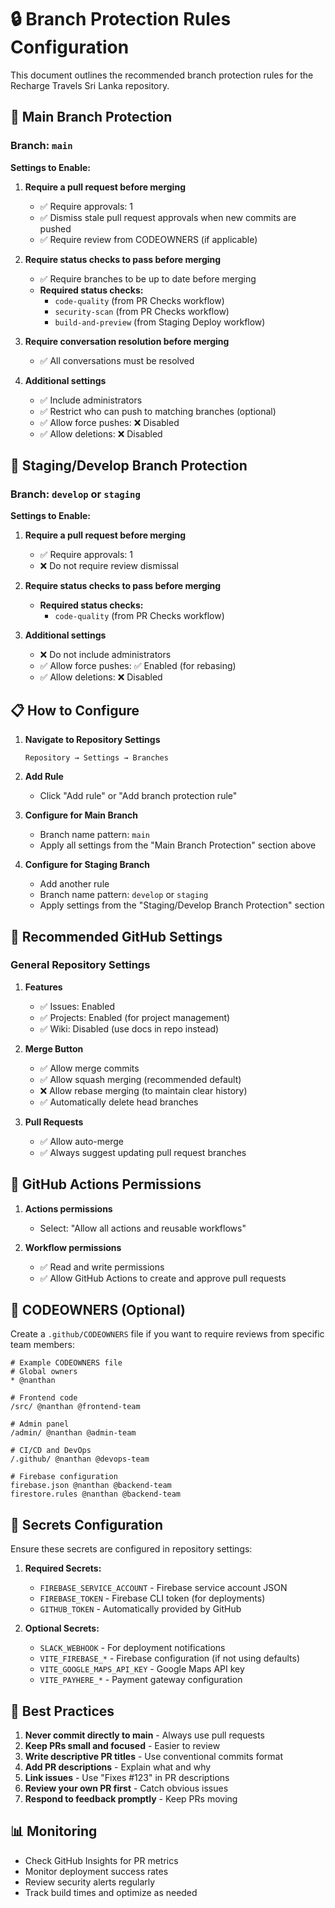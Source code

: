 # 🔒 Branch Protection Rules Configuration

This document outlines the recommended branch protection rules for the Recharge Travels Sri Lanka repository.

## 🎯 Main Branch Protection

### Branch: `main`

**Settings to Enable:**

1. **Require a pull request before merging**
   - ✅ Require approvals: 1
   - ✅ Dismiss stale pull request approvals when new commits are pushed
   - ✅ Require review from CODEOWNERS (if applicable)

2. **Require status checks to pass before merging**
   - ✅ Require branches to be up to date before merging
   - **Required status checks:**
     - `code-quality` (from PR Checks workflow)
     - `security-scan` (from PR Checks workflow)
     - `build-and-preview` (from Staging Deploy workflow)

3. **Require conversation resolution before merging**
   - ✅ All conversations must be resolved

4. **Additional settings**
   - ✅ Include administrators
   - ✅ Restrict who can push to matching branches (optional)
   - ✅ Allow force pushes: ❌ Disabled
   - ✅ Allow deletions: ❌ Disabled

## 🚀 Staging/Develop Branch Protection

### Branch: `develop` or `staging`

**Settings to Enable:**

1. **Require a pull request before merging**
   - ✅ Require approvals: 1
   - ❌ Do not require review dismissal

2. **Require status checks to pass before merging**
   - **Required status checks:**
     - `code-quality` (from PR Checks workflow)

3. **Additional settings**
   - ❌ Do not include administrators
   - ✅ Allow force pushes: ✅ Enabled (for rebasing)
   - ✅ Allow deletions: ❌ Disabled

## 📋 How to Configure

1. **Navigate to Repository Settings**
   ```
   Repository → Settings → Branches
   ```

2. **Add Rule**
   - Click "Add rule" or "Add branch protection rule"

3. **Configure for Main Branch**
   - Branch name pattern: `main`
   - Apply all settings from the "Main Branch Protection" section above

4. **Configure for Staging Branch**
   - Add another rule
   - Branch name pattern: `develop` or `staging`
   - Apply settings from the "Staging/Develop Branch Protection" section

## 🔔 Recommended GitHub Settings

### General Repository Settings

1. **Features**
   - ✅ Issues: Enabled
   - ✅ Projects: Enabled (for project management)
   - ✅ Wiki: Disabled (use docs in repo instead)

2. **Merge Button**
   - ✅ Allow merge commits
   - ✅ Allow squash merging (recommended default)
   - ❌ Allow rebase merging (to maintain clear history)
   - ✅ Automatically delete head branches

3. **Pull Requests**
   - ✅ Allow auto-merge
   - ✅ Always suggest updating pull request branches

## 🚨 GitHub Actions Permissions

1. **Actions permissions**
   - Select: "Allow all actions and reusable workflows"

2. **Workflow permissions**
   - ✅ Read and write permissions
   - ✅ Allow GitHub Actions to create and approve pull requests

## 📝 CODEOWNERS (Optional)

Create a `.github/CODEOWNERS` file if you want to require reviews from specific team members:

```
# Example CODEOWNERS file
# Global owners
* @nanthan

# Frontend code
/src/ @nanthan @frontend-team

# Admin panel
/admin/ @nanthan @admin-team

# CI/CD and DevOps
/.github/ @nanthan @devops-team

# Firebase configuration
firebase.json @nanthan @backend-team
firestore.rules @nanthan @backend-team
```

## 🔐 Secrets Configuration

Ensure these secrets are configured in repository settings:

1. **Required Secrets:**
   - `FIREBASE_SERVICE_ACCOUNT` - Firebase service account JSON
   - `FIREBASE_TOKEN` - Firebase CLI token (for deployments)
   - `GITHUB_TOKEN` - Automatically provided by GitHub

2. **Optional Secrets:**
   - `SLACK_WEBHOOK` - For deployment notifications
   - `VITE_FIREBASE_*` - Firebase configuration (if not using defaults)
   - `VITE_GOOGLE_MAPS_API_KEY` - Google Maps API key
   - `VITE_PAYHERE_*` - Payment gateway configuration

## 🎯 Best Practices

1. **Never commit directly to main** - Always use pull requests
2. **Keep PRs small and focused** - Easier to review
3. **Write descriptive PR titles** - Use conventional commits format
4. **Add PR descriptions** - Explain what and why
5. **Link issues** - Use "Fixes #123" in PR descriptions
6. **Review your own PR first** - Catch obvious issues
7. **Respond to feedback promptly** - Keep PRs moving

## 📊 Monitoring

- Check GitHub Insights for PR metrics
- Monitor deployment success rates
- Review security alerts regularly
- Track build times and optimize as needed